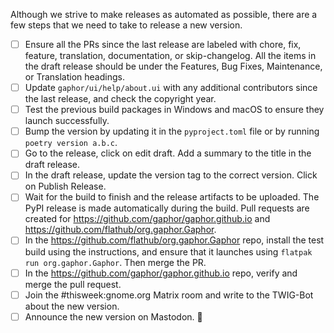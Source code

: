 Although we strive to make releases as automated as possible, there are a few steps that we need to take to release a new version.

- [ ] Ensure all the PRs since the last release are labeled with chore, fix, feature, translation, documentation, or skip-changelog.
All the items in the draft release should be under the Features, Bug Fixes, Maintenance, or Translation headings.
- [ ] Update `gaphor/ui/help/about.ui` with any additional contributors since the last release, and check the copyright year.
- [ ] Test the previous build packages in Windows and macOS to ensure they launch successfully.
- [ ] Bump the version by updating it in the `pyproject.toml` file or by running `poetry version a.b.c`.
- [ ] Go to the release, click on edit draft. Add a summary to the title in the draft release.
- [ ] In the draft release, update the version tag to the correct version. Click on Publish Release.
- [ ] Wait for the build to finish and the release artifacts to be uploaded.
      The PyPI release is made automatically during the build.
      Pull requests are created for https://github.com/gaphor/gaphor.github.io and https://github.com/flathub/org.gaphor.Gaphor.
- [ ] In the https://github.com/flathub/org.gaphor.Gaphor repo, install the test build using the instructions, and ensure that it launches using `flatpak run org.gaphor.Gaphor`. Then merge the PR.
- [ ] In the https://github.com/gaphor/gaphor.github.io repo, verify and merge the pull request.
- [ ] Join the #thisweek:gnome.org Matrix room and write to the TWIG-Bot about the new version.
- [ ] Announce the new version on Mastodon. :tada:
